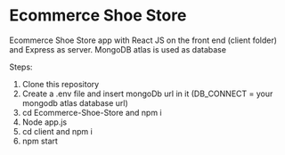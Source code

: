 # Ecommerce Shoe Store


Ecommerce Shoe Store app with React JS on the front end (client folder) and Express as server. MongoDB atlas is used as database

Steps:
1. Clone this repository
2. Create a .env file and insert mongoDb url in it (DB_CONNECT = your mongodb atlas database url)
3. cd Ecommerce-Shoe-Store and npm i
4. Node app.js
5. cd client and npm i
6. npm start

 
